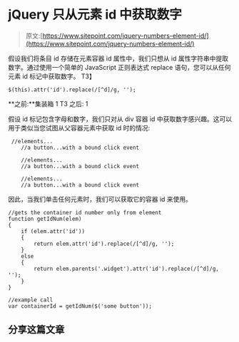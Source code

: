 # jQuery 只从元素 id 中获取数字

> 原文:[https://www.sitepoint.com/jquery-numbers-element-id/](https://www.sitepoint.com/jquery-numbers-element-id/)

假设我们将条目 id 存储在元素容器 id 属性中，我们只想从 id 属性字符串中提取数字。通过使用一个简单的 JavaScript 正则表达式 replace 语句，您可以从任何元素 id 标记中获取数字。
T3】

```
$(this).attr('id').replace(/[^d]/g, '');
```

**之前:**集装箱 1
T3 之后: 1

假设 id 标记包含字母和数字，我们只对从 div 容器 id 中获取数字感兴趣。这可以用于类似当您试图从父容器元素中获取 id 时的情况:

```
 //elements...
    //a button...with a bound click event

    //elements...
    //a button...with a bound click event

    //elements...
    //a button...with a bound click event 
```

因此，当我们单击任何元素时，我们可以获取它的容器 id 来使用。

```
//gets the container id number only from element
function getIdNum(elem)
{
    if (elem.attr('id'))
    {
        return elem.attr('id').replace(/[^d]/g, '');
    }
    else
    {
        return elem.parents('.widget').attr('id').replace(/[^d]/g, '');
    }
}

//example call
var containerId = getIdNum($('some button'));
```

## 分享这篇文章